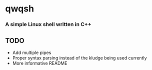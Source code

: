 # qwqsh
### A simple Linux shell written in C++

TODO
----
* Add multiple pipes
* Proper syntax parsing instead of the kludge being used currently
* More informative README
